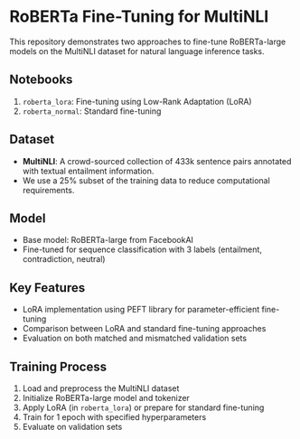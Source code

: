 # RoBERTa Fine-Tuning for MultiNLI

This repository demonstrates two approaches to fine-tune RoBERTa-large models on the MultiNLI dataset for natural language inference tasks.

## Notebooks

1. `roberta_lora`: Fine-tuning using Low-Rank Adaptation (LoRA)
2. `roberta_normal`: Standard fine-tuning

## Dataset

- **MultiNLI**: A crowd-sourced collection of 433k sentence pairs annotated with textual entailment information.
- We use a 25% subset of the training data to reduce computational requirements.

## Model

- Base model: RoBERTa-large from FacebookAI
- Fine-tuned for sequence classification with 3 labels (entailment, contradiction, neutral)

## Key Features

- LoRA implementation using PEFT library for parameter-efficient fine-tuning
- Comparison between LoRA and standard fine-tuning approaches
- Evaluation on both matched and mismatched validation sets

## Training Process

1. Load and preprocess the MultiNLI dataset
2. Initialize RoBERTa-large model and tokenizer
3. Apply LoRA (in `roberta_lora`) or prepare for standard fine-tuning
4. Train for 1 epoch with specified hyperparameters
5. Evaluate on validation sets
